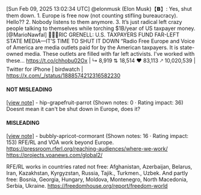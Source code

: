 [Sun Feb 09, 2025 13:02:34 UTC] @elonmusk (Elon Musk)【𝗕】: Yes, shut them down.  1. Europe is free now (not counting stifling bureaucracy). Hello?? 2. Nobody listens to them anymore.  3. It’s just radical left crazy people talking to themselves while torching $1B/year of US taxpayer money. [@MarioNawfal] 🚨🇺🇸RIC GRENELL: U.S. TAXPAYERS FUND FAR-LEFT STATE MEDIA—IT’S TIME TO SHUT IT DOWN “Radio Free Europe and Voice of America are media outlets paid for by the American taxpayers. It is state-owned media. These outlets are filled with far left activists. I’ve worked with these… https://t.co/chhobu02Ox | ↳ 8,919 ⇅ 18,514 ♥ 83,113 🡕 10,020,539 | Twitter for iPhone | birdwatch | https://x.com/_/status/1888574212316582230

#### NOT MISLEADING

[[view note]](https://x.com/i/birdwatch/n/1888898298733265000) - hip-grapefruit-parrot (Shown notes: 0 · Rating impact: 36)
Doesnt mean it can't be shut down in Europe, does it?

#### MISLEADING

[[view note]](https://x.com/i/birdwatch/n/1888638572028174338) - bubbly-apricot-cormorant (Shown notes: 16 · Rating impact: 153)
RFE/RL and VOA work beyond Europe.
https://pressroom.rferl.org/reaching-audiences/where-we-work/
https://projects.voanews.com/global2/

RFE/RL works in countries rated not free: Afghanistan, Azerbaijan, Belarus, Iran, Kazakhstan, Kyrgyzstan, Russia, Tajik., Turkmen., Uzbek. 
And partly free: Bosnia, Georgia, Hungary, Moldova, Montenegro, North Macedonia, Serbia, Ukraine.
https://freedomhouse.org/report/freedom-world
